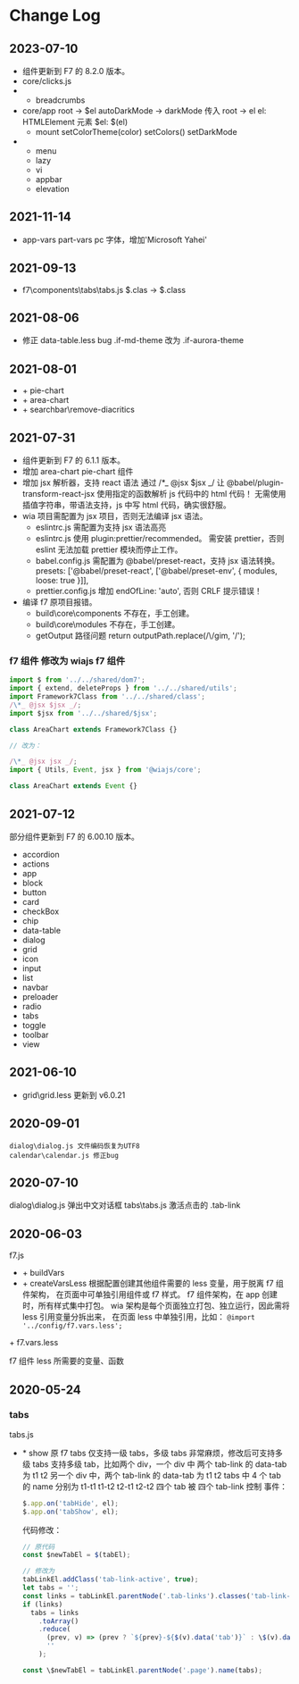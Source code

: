 # Change Log

## 2023-07-10

- 组件更新到 F7 的 8.2.0 版本。
- core/clicks.js
- + breadcrumbs
- core/app
  root -> $el
	autoDarkMode -> darkMode
  传入 root -> el
	el: HTMLElement 元素
	$el: $(el)	
	+ mount	
  setColorTheme(color)
  setColors()
	setDarkMode
- - menu
  - lazy
  - vi
  - appbar
  - elevation	

## 2021-11-14

- app-vars
	part-vars
	pc 字体，增加'Microsoft Yahei'

## 2021-09-13

- f7\components\tabs\tabs.js
  $.clas -> $.class

## 2021-08-06

- 修正 data-table.less bug
  .if-md-theme 改为 .if-aurora-theme

## 2021-08-01

- \+ pie-chart
- \+ area-chart
- \+ searchbar\remove-diacritics

## 2021-07-31

- 组件更新到 F7 的 6.1.1 版本。
- 增加 area-chart pie-chart 组件
- 增加 jsx 解析器，支持 react 语法
  通过 /\*_ @jsx $jsx _/ 让 @babel/plugin-transform-react-jsx 使用指定的函数解析 js 代码中的 html 代码！
  无需使用 插值字符串，带语法支持，js 中写 html 代码，确实很舒服。
- wia 项目需配置为 jsx 项目，否则无法编译 jsx 语法。
  - eslintrc.js 需配置为支持 jsx 语法高亮
  - eslintrc.js 使用 plugin:prettier/recommended。
    需安装 prettier，否则 eslint 无法加载 prettier 模块而停止工作。
  - babel.config.js 需配置为 @babel/preset-react，支持 jsx 语法转换。
    presets: ['@babel/preset-react', ['@babel/preset-env', { modules, loose: true }]],
  - prettier.config.js
    增加 endOfLine: 'auto', 否则 CRLF 提示错误！
- 编译 f7 原项目报错。
  - build\core\components 不存在，手工创建。
  - build\core\modules 不存在，手工创建。
  - getOutput 路径问题
    return outputPath.replace(/\\/gim, '/');

### f7 组件 修改为 wiajs f7 组件

```js
import $ from '../../shared/dom7';
import { extend, deleteProps } from '../../shared/utils';
import Framework7Class from '../../shared/class';
/\*_ @jsx $jsx _/;
import $jsx from '../../shared/$jsx';

class AreaChart extends Framework7Class {}

// 改为：

/\*_ @jsx jsx _/;
import { Utils, Event, jsx } from '@wiajs/core';

class AreaChart extends Event {}
```

## 2021-07-12

部分组件更新到 F7 的 6.00.10 版本。

- accordion
- actions
- app
- block
- button
- card
- checkBox
- chip
- data-table
- dialog
- grid
- icon
- input
- list
- navbar
- preloader
- radio
- tabs
- toggle
- toolbar
- view

## 2021-06-10

- grid\grid.less
  更新到 v6.0.21

## 2020-09-01

    dialog\dialog.js 文件编码恢复为UTF8
    calendar\calendar.js 修正bug

## 2020-07-10

dialog\dialog.js
弹出中文对话框
tabs\tabs.js
激活点击的 .tab-link

## 2020-06-03

f7.js

- \+ buildVars
- \+ createVarsLess
  根据配置创建其他组件需要的 less 变量，用于脱离 f7 组件架构，
  在页面中可单独引用组件或 f7 样式。
  f7 组件架构，在 app 创建时，所有样式集中打包。
  wia 架构是每个页面独立打包、独立运行，因此需将 less 引用变量分拆出来，
  在页面 less 中单独引用，比如：
  `@import '../config/f7.vars.less';`

\+ f7.vars.less

f7 组件 less 所需要的变量、函数

## 2020-05-24

### tabs

tabs.js

- \* show
  原 f7 tabs 仅支持一级 tabs，多级 tabs 非常麻烦，修改后可支持多级 tabs
  支持多级 tab，比如两个 div，一个 div 中 两个 tab-link 的 data-tab 为 t1 t2
  另一个 div 中，两个 tab-link 的 data-tab 为 t1 t2
  tabs 中 4 个 tab 的 name 分别为 t1-t1 t1-t2 t2-t1 t2-t2
  四个 tab 被 四个 tab-link 控制
  事件：

  ```js
  $.app.on('tabHide', el);
  $.app.on('tabShow', el);
  ```

  代码修改：

  ```js
  // 原代码
  const $newTabEl = $(tabEl);

  // 修改为
  tabLinkEl.addClass('tab-link-active', true);
  let tabs = '';
  const links = tabLinkEl.parentNode('.tab-links').classes('tab-link-active');
  if (links)
    tabs = links
      .toArray()
      .reduce(
        (prev, v) => (prev ? `${prev}-${$(v).data('tab')}` : \$(v).data('tab')),
        ''
      );

  const \$newTabEl = tabLinkEl.parentNode('.page').name(tabs);
  ```
